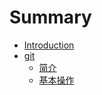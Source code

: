 # Summary

* [Introduction](README.md)
* [git](git.md)
  * [简介](/git/简介.md)
  * [基本操作](/git/基本操作.md)

